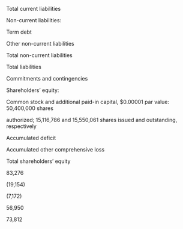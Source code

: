 Total current liabilities

Non-current liabilities:

Term debt

Other non-current liabilities

Total non-current liabilities

Total liabilities

Commitments and contingencies

Shareholders’ equity:

Common stock and additional paid-in capital, $0.00001 par value: 50,400,000 shares

authorized; 15,116,786 and 15,550,061 shares issued and outstanding, respectively

Accumulated deficit

Accumulated other comprehensive loss

Total shareholders’ equity

83,276

(19,154)

(7,172)

56,950

73,812